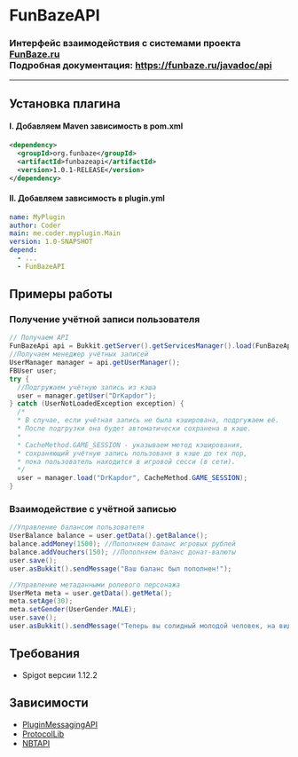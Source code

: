 # FunBazeAPI 
### Интерфейс взаимодействия с системами проекта **[FunBaze.ru](https://funbaze.ru/)**<br>Подробная документация: https://funbaze.ru/javadoc/api
-----------------------------------
## Установка плагина
#### I. Добавляем Maven зависимость в **pom.xml**
```xml
<dependency>
  <groupId>org.funbaze</groupId>
  <artifactId>funbazeapi</artifactId>
  <version>1.0.1-RELEASE</version>
</dependency>
```
#### II. Добавляем зависимость в **plugin.yml**
```yaml
name: MyPlugin
author: Coder
main: me.coder.myplugin.Main
version: 1.0-SNAPSHOT
depend: 
  - ...
  - FunBazeAPI
```
## Примеры работы
### Получение учётной записи пользователя
```java
// Получаем API
FunBazeApi api = Bukkit.getServer().getServicesManager().load(FunBazeApi.class);
//Получаем менеджер учётных записей
UserManager manager = api.getUserManager();
FBUser user;
try {
  //Подгружаем учётную запись из кэша
  user = manager.getUser("DrKapdor");
} catch (UserNotLoadedException exception) {
  /*
  * В случае, если учётная запись не была кэширована, подргужаем её.
  * После подгрузки она будет автоматически сохранена в кэше.
  *
  * CacheMethod.GAME_SESSION - указываем метод кэширования,
  * сохраняющий учётную запись пользованя в кэше до тех пор,
  * пока пользователь находится в игровой сесси (в сети).
  */
  user = manager.load("DrKapdor", CacheMethod.GAME_SESSION);
}
```
### Взаимодействие с учётной записью
```java
//Управление балансом пользователя
UserBalance balance = user.getData().getBalance();
balance.addMoney(1500); //Пополняем баланс игровых рублей
balance.addVouchers(150); //Пополняем баланс донат-валюты
user.save();
user.asBukkit().sendMessage("Ваш баланс был пополнен!");
```
```java
//Управление метаданными ролевого персонажа
UserMeta meta = user.getData().getMeta();
meta.setAge(30);
meta.setGender(UserGender.MALE);
user.save();
user.asBukkit().sendMessage("Теперь вы солидный молодой человек, на вид лет тридцати!");
```

## Требования
* Spigot версии 1.12.2

## Зависимости
* [PluginMessagingAPI](https://github.com/DrKapdor/pmapi)
* [ProtocolLib](https://github.com/dmulloy2/ProtocolLib)
* [NBTAPI](https://github.com/tr7zw/Item-NBT-API)
